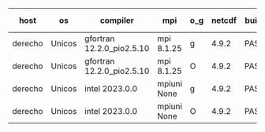 

| host     | os       | compiler                              | mpi                      | o_g        | netcdf        | build       | u_pass          | u_fail          | s_pass            | s_fail            | e_pass             | e_fail             | nuopc_pass       | nuopc_fail       | artifacts link          |
|----------|----------|---------------------------------------|--------------------------|------------|---------------|-------------|-----------------|-----------------|-------------------|-------------------|--------------------|--------------------|------------------|------------------|-------------------------|
| derecho | Unicos | gfortran 12.2.0_pio2.5.10 | mpi 8.1.25  | g | 4.9.2  | PASS | None | None | None | None | None | None | None | None | <a href="https://github.com/esmf-org/esmf-test-artifacts/tree/fa54ed84a2334f1d3ff7c96b7ecd1f1da4ff245c/bugfix_esmf_config/gfortran/12.2.0_pio2.5.10/g/mpi/8.1.25" target="_blank">fa54ed8</a> | 
| derecho | Unicos | gfortran 12.2.0_pio2.5.10 | mpi 8.1.25  | O | 4.9.2  | PASS | None | None | None | None | None | None | None | None | <a href="https://github.com/esmf-org/esmf-test-artifacts/tree/0d18f572b57dd32b56fdd3954510103de4031620/bugfix_esmf_config/gfortran/12.2.0_pio2.5.10/O/mpi/8.1.25" target="_blank">0d18f57</a> | 
| derecho | Unicos | intel 2023.0.0 | mpiuni None  | g | 4.9.2  | PASS | None | None | None | None | None | None | None | None | <a href="https://github.com/esmf-org/esmf-test-artifacts/tree/521d8ce3393ed4b5f51058af851d113ac4a15e58/bugfix_esmf_config/intel/2023.0.0/g/mpiuni/None" target="_blank">521d8ce</a> | 
| derecho | Unicos | intel 2023.0.0 | mpiuni None  | O | 4.9.2  | PASS | None | None | None | None | None | None | None | None | <a href="https://github.com/esmf-org/esmf-test-artifacts/tree/68e30c9031d5161879d8102f966d4ccd8522bee4/bugfix_esmf_config/intel/2023.0.0/O/mpiuni/None" target="_blank">68e30c9</a> | 
